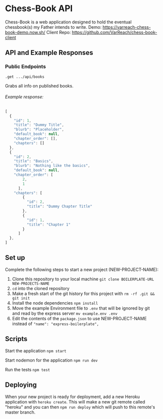 # Chess-Book API

Chess-Book is a web application designed to hold the eventual chessbook(s) my Father intends to write. 
Demo: https://varreach-chess-book-demo.now.sh/
Client Repo: https://github.com/VarReach/chess-book-client

## API and Example Responses

### Public Endpoints

```
.get .../api/books
```

Grabs all info on published books.

###### Example response:

```javascript
[
  {
    "id": 1,
    "title": "Dummy Title",
    "blurb": "Placeholder",
    "default_book": null,
    "chapter_order": [],
    "chapters": []
  },
  {
    "id": 2,
    "title": "Basics",
    "blurb": "Nothing like the basics",
    "default_book": null,
    "chapter_order": [
        2,
        1
      ],
    "chapters": [
        {
          "id": 2,
          "title": "Dummy Chapter Title"
        },
        {
          "id": 1,
          "title": "Chapter 1"
        }
      ]
  },
]
```

## Set up

Complete the following steps to start a new project (NEW-PROJECT-NAME):

1. Clone this repository to your local machine `git clone BOILERPLATE-URL NEW-PROJECTS-NAME`
2. `cd` into the cloned repository
3. Make a fresh start of the git history for this project with `rm -rf .git && git init`
4. Install the node dependencies `npm install`
5. Move the example Environment file to `.env` that will be ignored by git and read by the express server `mv example.env .env`
6. Edit the contents of the `package.json` to use NEW-PROJECT-NAME instead of `"name": "express-boilerplate",`

## Scripts

Start the application `npm start`

Start nodemon for the application `npm run dev`

Run the tests `npm test`

## Deploying

When your new project is ready for deployment, add a new Heroku application with `heroku create`. This will make a new git remote called "heroku" and you can then `npm run deploy` which will push to this remote's master branch.
